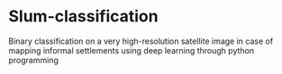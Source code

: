 # Slum-classification
Binary classification on a very high-resolution satellite image in case of mapping informal settlements using deep learning through python programming
